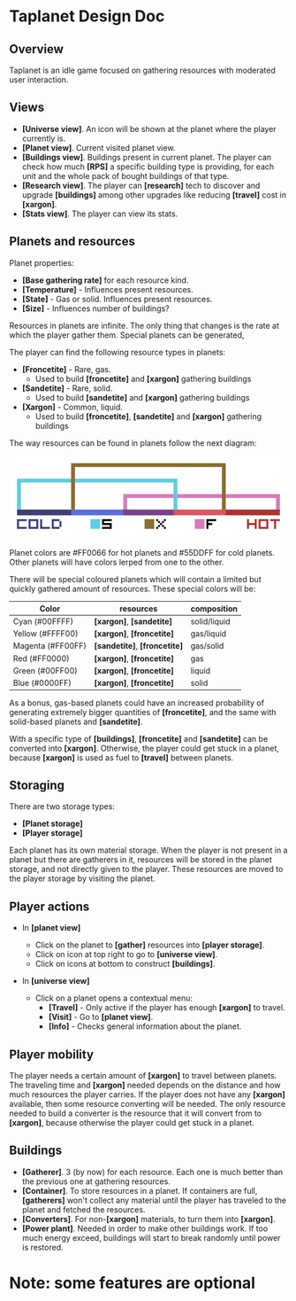 # Taplanet Design Doc

## Overview

Taplanet is an idle game focused on gathering resources with moderated user interaction.

## Views

* **[Universe view]**. An icon will be shown at the planet where the player currently is.
* **[Planet view]**. Current visited planet view.
* **[Buildings view]**. Buildings present in current planet. The player can check how much **[RPS]** a specific building type is providing, for each unit and the whole pack of bought buildings of that type.
* **[Research view]**. The player can **[research]** tech to discover and upgrade **[buildings]** among other upgrades like reducing **[travel]** cost in **[xargon]**.
* **[Stats view]**. The player can view its stats.

## Planets and resources

Planet properties:

* **[Base gathering rate]** for each resource kind.
* **[Temperature]** - Influences present resources.
* **[State]** - Gas or solid. Influences present resources.
* **[Size]** - Influences number of buildings?


Resources in planets are infinite. The only thing that changes is the rate at which the player gather them. Special planets can be generated,

The player can find the following resource types in planets:

* **[Froncetite]** - Rare, gas.
  * Used to build **[froncetite]** and **[xargon]** gathering buildings
* **[Sandetite]** - Rare, solid.
  * Used to build **[sandetite]** and **[xargon]** gathering buildings
* **[Xargon]** - Common, liquid.
  * Used to build **[froncetite]**, **[sandetite]** and **[xargon]** gathering buildings

The way resources can be found in planets follow the next diagram:

![alt text](resource-diagram.png "Sample")

Planet colors are #FF0066 for hot planets and #55DDFF for cold planets. Other planets will have colors lerped from one to the other.

There will be special coloured planets which will contain a limited but quickly gathered amount of resources. These special colors will be:

| Color | resources | composition |
|-------|-----------|-------------|
| Cyan (#00FFFF) | **[xargon]**, **[sandetite]** | solid/liquid |
| Yellow (#FFFF00) | **[xargon]**, **[froncetite]** | gas/liquid |
| Magenta (#FF00FF) | **[sandetite]**, **[froncetite]** | gas/solid |
| Red (#FF0000) | **[xargon]**, **[froncetite]** | gas |
| Green (#00FF00) | **[xargon]**, **[froncetite]** | liquid |
| Blue (#0000FF) | **[xargon]**, **[froncetite]** | solid |


As a bonus, gas-based planets could have an increased probability of generating extremely bigger quantities of **[froncetite]**, and the same with solid-based planets and **[sandetite]**.

With a specific type of **[buildings]**, **[froncetite]** and **[sandetite]** can be converted into **[xargon]**. Otherwise, the player could get stuck in a planet, because **[xargon]** is used as fuel to **[travel]** between planets.

## Storaging

There are two storage types:

* **[Planet storage]**
* **[Player storage]**

Each planet has its own material storage. When the player is not present in a planet but there are gatherers in it, resources will be stored in the planet storage, and not directly given to the player. These resources are moved to the player storage by visiting the planet.

## Player actions

* In **[planet view]**
  * Click on the planet to **[gather]** resources into **[player storage]**.
  * Click on icon at top right to go to **[universe view]**.
  * Click on icons at bottom to construct **[buildings]**.

* In **[universe view]**
  * Click on a planet opens a contextual menu:
    * **[Travel]** - Only active if the player has enough **[xargon]** to travel.
    * **[Visit]** - Go to **[planet view]**.
    * **[Info]** - Checks general information about the planet.

## Player mobility

The player needs a certain amount of **[xargon]** to travel between planets. The traveling time and **[xargon]** needed depends on the distance and how much resources the player carries. If the player does not have any **[xargon]** available, then some resource converting will be needed. The only resource needed to build a converter is the resource that it will convert from to **[xargon]**, because otherwise the player could get stuck in a planet.

## Buildings

* **[Gatherer]**. 3 (by now) for each resource. Each one is much better than the previous one at gathering resources.
* **[Container]**. To store resources in a planet. If containers are full, **[gatherers]** won't collect any material until the player has traveled to the planet and fetched the resources.
* **[Converters]**. For non-**[xargon]** materials, to turn them into **[xargon]**.
* **[Power plant]**. Needed in order to make other buildings work. If too much energy exceed, buildings will start to break randomly until power is restored.


# Note: some features are optional
